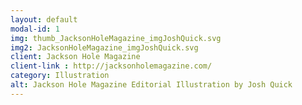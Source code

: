 ```yaml
---
layout: default
modal-id: 1
img: thumb_JacksonHoleMagazine_imgJoshQuick.svg
img2: JacksonHoleMagazine_imgJoshQuick.svg
client: Jackson Hole Magazine
client-link : http://jacksonholemagazine.com/
category: Illustration
alt: Jackson Hole Magazine Editorial Illustration by Josh Quick
---
```

